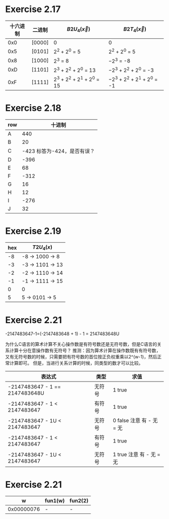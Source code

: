 # Exercise 2.17

十六进制 | 二进制 | $B2U_{4}(\vec{x})$ | $B2T_{4}(\vec{x})$
----------    | -           | -            |-
0x0          | [0000] | 0           | 0
0x5          | [0101] | $2^{2}+2^{0}$ = 5 | $2^{2}+2^0$ = 5
0x8          | [1000] | $2^{3}$ = 8 | $-2^{3}$ = -8
0xD         | [1101] | $2^{3}+2^{2}+2^{0}$ = 13 | $-2^{3}+2^{2}+2^{0}$ = -3
0xF          | [1111] | $2^{3}+2^{2}+2^{1}+2^{0}$ = 15 | $-2^{3}+2^{2}+2^{1}+2^{0}$ = -1

# Exercise 2.18

| row  | 十进制                         |
| ---- | ------------------------------ |
| A    | 440                            |
| B    | 20                             |
| C    | -423    标答为-424，是否有误？ |
| D    | -396                           |
| E    | 68                             |
| F    | -312                           |
| G    | 16                             |
| H    | 12                             |
| I    | -276                           |
| J    | 32                             |

# Exercise 2.19

| hex  | $T2U_{4}(x)$          |
| ---- | ---------------- |
| -8   | -8 -> 1000 -> 8  |
| -3   | -3 -> 1101 -> 13 |
| -2   | -2 -> 1110 -> 14 |
| -1   | -1 -> 1111 -> 15 |
| 0    | 0                |
| 5    | 5 -> 0101 -> 5   |

# Exercise 2.21
-2147483647-1=(-2147483648 + 1) - 1 = 2147483648U

为什么C语言的算术计算不关心操作数是有符号数还是无符号数，但是C语言的关系计算十分在意操作数有无符号？
推测：因为算术计算在操作数既有有符号数，又有无符号数的时候，只需要把有符号数的首位按正负权重乘以2^(w-1)，然后正常计算即可。
但是，当进行关系计算的时候，同类型的数才可以比较。


| 表达式 | 类型 | 求值 |
| - | - | - |
| -2147483647 - 1 == 2147483648U | 无符号 | 1 true
| -2147483647 - 1 < 2147483647 | 有符号 | 1 true
| -2147483647 - 1U < 2147483647 | 无符号 | 0 false   注意 有 - 无 = 无
| -2147483647 - 1 < 2147483647 | 有符号 | 1 true
| -2147483647 - 1U < 2147483647 | 无符号 | 1 true   注意 有 - 无 = 无

# Exercise 2.21
| w | fun1(w) | fun2(2)
| - | - | - |
| 0x00000076 | - | - |